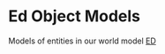 Ed Object Models
================
Models of entities in our world model [ED](https://github.com/tue-robotics/ed/)
